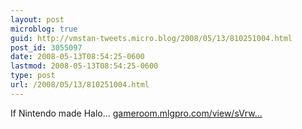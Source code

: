 ```yaml
---
layout: post
microblog: true
guid: http://vmstan-tweets.micro.blog/2008/05/13/810251004.html
post_id: 3055097
date: 2008-05-13T08:54:25-0600
lastmod: 2008-05-13T08:54:25-0600
type: post
url: /2008/05/13/810251004.html
---
```

If Nintendo made Halo... [gameroom.mlgpro.com/view/sVrw...](http://gameroom.mlgpro.com/view/sVrwsulpz7BwQU.html)
